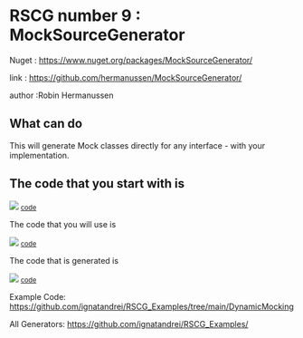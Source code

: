 # RSCG number 9 : MockSourceGenerator

Nuget :
    https://www.nuget.org/packages/MockSourceGenerator/


link : https://github.com/hermanussen/MockSourceGenerator/ 


author :Robin Hermanussen


## What can do

This will generate Mock classes directly for any interface - with your implementation.

## The code that you start with is 


<img src='http://ignatandrei.github.io/RSCG_Examples/images/MockSourceGenerator/ExistingCode.cs.png' />
<small>
<a href='http://ignatandrei.github.io/RSCG_Examples/images/MockSourceGenerator/ExistingCode.cs' target='_blank'>code</a>
</small>

The code that you will use is

<img src='http://ignatandrei.github.io/RSCG_Examples/images/MockSourceGenerator/Usage.cs.png' />
<small>
<a href='http://ignatandrei.github.io/RSCG_Examples/images/MockSourceGenerator/Usage.cs' target='_blank'>code</a>
</small>



The code that is generated is

<img src='http://ignatandrei.github.io/RSCG_Examples/images/MockSourceGenerator/GeneratedCode.cs.png' />
<small>
<a href='http://ignatandrei.github.io/RSCG_Examples/images/MockSourceGenerator/GeneratedCode.cs' target='_blank'>code</a>
</small>


Example Code: <a href="https://github.com/ignatandrei/RSCG_Examples/tree/main/DynamicMocking" rel="noopener" target="_blank">https://github.com/ignatandrei/RSCG_Examples/tree/main/DynamicMocking</a>

All Generators: <a href="https://github.com/ignatandrei/RSCG_Examples/">https://github.com/ignatandrei/RSCG_Examples/</a>